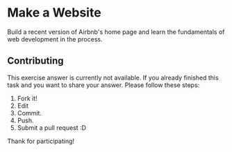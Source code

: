 # Make a Website
Build a recent version of Airbnb's home page and learn the fundamentals of web development in the process.

## Contributing

This exercise answer is currently not available. If you already finished this task and you want to share your answer. Please follow these steps: 

1. Fork it!
2. Edit
3. Commit.
4. Push.
5. Submit a pull request :D

Thank for participating!